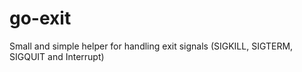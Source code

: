 # go-exit
Small and simple helper for handling exit signals (SIGKILL, SIGTERM, SIGQUIT and Interrupt)
